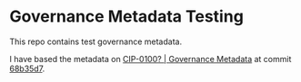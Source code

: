 # Governance Metadata Testing

This repo contains test governance metadata.

I have based the metadata on [CIP-0100? | Governance Metadata](https://github.com/cardano-foundation/CIPs/pull/556) at commit [68b35d7](https://github.com/cardano-foundation/CIPs/pull/556/commits/68b35d7dc4268803e150abbd19eb0a653cde9c19).


